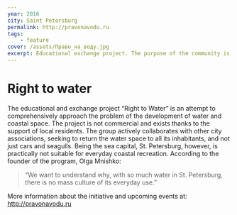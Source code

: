 ```yaml
---
year: 2016
city: Saint Petersburg
permalink: http://pravonavodu.ru
tags:
    - feature
cover: /assets/Право_на_воду.jpg
excerpt: Educational exchange project. The purpose of the community is the activation of the urban water environment by citizens through events, communication, study and improvement of legislation.
---
```


# Right to water

The educational and exchange project “Right to Water” is an attempt to comprehensively approach the problem of the development of water and coastal space.
The project is not commercial and exists thanks to the support of local residents. The group actively collaborates with other city associations, seeking to return the water space to all its inhabitants, and not just cars and seagulls. Being the sea capital, St. Petersburg, however, is practically not suitable for everyday coastal recreation.
According to the founder of the program, Olga Mnishko:

> “We want to understand why, with so much water in St. Petersburg, there is no mass culture of its everyday use.”

More information about the initiative and upcoming events at: http://pravonavodu.ru
